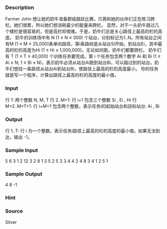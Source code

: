 
### Description
Farmer John 想让她的奶牛准备郡级跳跃比赛，贝茜和她的伙伴们正在练习跨栏。她们很累，所以她们想消耗最少的能量来跨栏。 显然，对于一头奶牛跳过几个矮栏是很容易的，但是高栏却很难。于是，奶牛们总是关心路径上最高的栏的高度。 奶牛的训练场中有 N (1 ≤ N ≤ 300) 个站台，分别标记为1..N。所有站台之间有M (1 ≤ M ≤ 25,000)条单向路径，第i条路经是从站台Si开始，到站台Ei，其中最高的栏的高度为Hi (1 ≤ Hi ≤ 1,000,000)。无论如何跑，奶牛们都要跨栏。 奶牛们有 T (1 ≤ T ≤ 40,000) 个训练任务要完成。第 i 个任务包含两个数字 Ai 和 Bi (1 ≤ Ai ≤ N; 1 ≤ Bi ≤ N)，表示奶牛必须从站台Ai跑到站台Bi，可以路过别的站台。奶牛们想找一条路径从站台Ai到站台Bi，使路径上最高的栏的高度最小。 你的任务就是写一个程序，计算出路径上最高的栏的高度的最小值。 
### Input
行 1: 两个整数 N, M, T 行 
2..M+1: 行 i+1 包含三个整数 Si , Ei , Hi 行 M+2..M+T+1: 行 i+M+1 包含两个整数，表示任务i的起始站台和目标站台: Ai , Bi
### Output
行 1..T: 行 i 为一个整数，表示任务i路径上最高的栏的高度的最小值。如果无法到达，输出 -1。 
### Sample Input
5 6 3
1 2 12
3 2 8
1 3 5
2 5 3
3 4 4
2 4 8
3 4
1 2
5 1

### Sample Output
4
8
-1

### Hint

### Source
Silver
